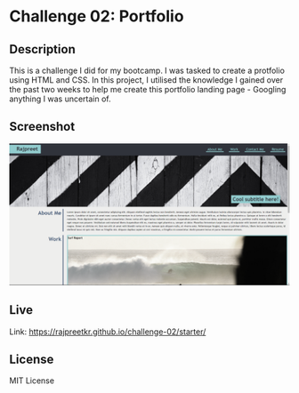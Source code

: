 # Challenge 02: Portfolio

## Description
This is a challenge I did for my bootcamp. I was tasked to create a protfolio using HTML and CSS. In this project, I utilised the knowledge I gained over the past two weeks to help me create this portfolio landing page - Googling anything I was uncertain of.

## Screenshot
![Alt text](image.png)

## Live
Link: https://rajpreetkr.github.io/challenge-02/starter/

## License
MIT License